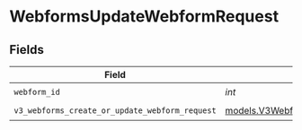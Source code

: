 # WebformsUpdateWebformRequest


## Fields

| Field                                                                                                | Type                                                                                                 | Required                                                                                             | Description                                                                                          |
| ---------------------------------------------------------------------------------------------------- | ---------------------------------------------------------------------------------------------------- | ---------------------------------------------------------------------------------------------------- | ---------------------------------------------------------------------------------------------------- |
| `webform_id`                                                                                         | *int*                                                                                                | :heavy_check_mark:                                                                                   | N/A                                                                                                  |
| `v3_webforms_create_or_update_webform_request`                                                       | [models.V3WebformsCreateOrUpdateWebformRequest](../models/v3webformscreateorupdatewebformrequest.md) | :heavy_check_mark:                                                                                   | N/A                                                                                                  |